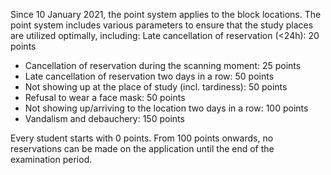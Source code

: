 Since 10 January 2021, the point system applies to the block locations. The point system includes various parameters to ensure that the study places are utilized optimally, including:
Late cancellation of reservation (<24h): 20 points

   - Cancellation of reservation during the scanning moment: 25 points
   - Late cancellation of reservation two days in a row: 50 points
   - Not showing up at the place of study (incl. tardiness): 50 points
   - Refusal to wear a face mask: 50 points
   - Not showing up/arriving  to the location two days in a row: 100 points
   - Vandalism and debauchery: 150 points

Every student starts with 0 points. From 100 points onwards, no reservations can be made on the application until the end of the examination period.
